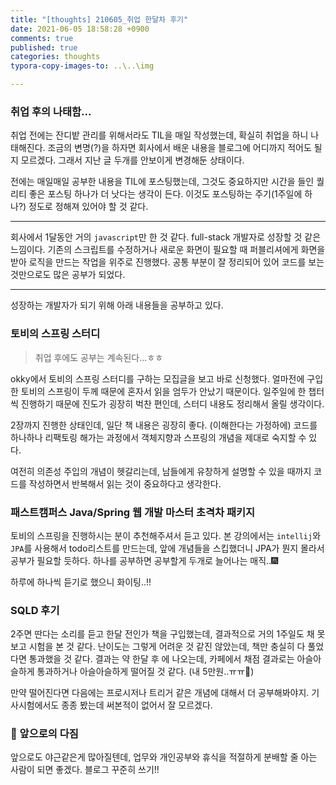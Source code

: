 ```yaml
---
title: "[thoughts] 210605_취업 한달차 후기"
date: 2021-06-05 18:58:28 +0900
comments: true
published: true
categories: thoughts
typora-copy-images-to: ..\..\img

---
```


### 취업 후의 나태함...

취업 전에는 잔디밭 관리를 위해서라도 TIL을 매일 작성했는데, 확실히 취업을 하니 나태해진다. 조금의 변명(?)을 하자면 회사에서 배운 내용을 블로그에 어디까지 적어도 될지 모르겠다. 그래서 지난 글 두개를 안보이게 변경해둔 상태이다.

전에는 매일매일 공부한 내용을 TIL에 포스팅했는데, 그것도 중요하지만 시간을 들인 퀄리티 좋은 포스팅 하나가 더 낫다는 생각이 든다. 이것도 포스팅하는 주기(1주일에 하나?) 정도로 정해져 있어야 할 것 같다.

---

회사에서 1달동안 거의 `javascript`만 한 것 같다. full-stack 개발자로 성장할 것 같은 느낌이다. 기존의 스크립트를 수정하거나 새로운 화면이 필요할 때 퍼블리셔에게 화면을 받아 로직을 만드는 작업을 위주로 진행했다. 공통 부분이 잘 정리되어 있어 코드를 보는 것만으로도 많은 공부가 되었다. 

---

성장하는 개발자가 되기 위해 아래 내용들을 공부하고 있다.



### 토비의 스프링 스터디

> 취업 후에도 공부는 계속된다...ㅎㅎ

okky에서 토비의 스프링 스터디를 구하는 모집글을 보고 바로 신청했다. 얼마전에 구입한 토비의 스프링이 두께 때문에 혼자서 읽을 엄두가 안났기 때문이다. 일주일에 한 챕터씩 진행하기 때문에 진도가 굉장히 벅찬 편인데, 스터디 내용도 정리해서 올릴 생각이다.

2장까지 진행한 상태인데, 일단 책 내용은 굉장히 좋다. (이해한다는 가정하에)
코드를 하나하나 리팩토링 해가는 과정에서 객체지향과 스프링의 개념을 제대로 숙지할 수 있다.

여전히 의존성 주입의 개념이 헷갈리는데, 남들에게 유창하게 설명할 수 있을 때까지 코드를 작성하면서 반복해서 읽는 것이 중요하다고 생각한다.



### 패스트캠퍼스  Java/Spring 웹 개발 마스터 초격차 패키지

토비의 스프링을 진행하시는 분이 추천해주셔서 듣고 있다. 본 강의에서는 `intellij`와 `JPA`를 사용해서 todo리스트를 만드는데, 앞에 개념들을 스킵했더니 JPA가 뭔지 몰라서 공부가 필요할 듯하다. 하나를 공부하면 공부할게 두개로 늘어나는 매직..🎆

하루에 하나씩 듣기로 했으니 화이팅..!!



### SQLD 후기

2주면 딴다는 소리를 듣고 한달 전인가 책을 구입했는데, 결과적으로 거의 1주일도 채 못보고 시험을 본 것 같다. 난이도는 그렇게 어려운 것 같진 않았는데, 책만 충실히 다 풀었다면 통과했을 것 같다. 결과는 약 한달 후 에 나오는데, 카페에서 채점 결과로는 아슬아슬하게 통과하거나 아슬아슬하게 떨어질 것 같다. (내 5만원..ㅠㅠ🤣)

만약 떨어진다면 다음에는 프로시저나 트리거 같은 개념에 대해서 더 공부해봐야지. 기사시험에서도 종종 봤는데 써본적이 없어서 잘 모르겠다.



### 👻 앞으로의 다짐

앞으로도 야근같은게 많아질텐데, 업무와 개인공부와 휴식을 적절하게 분배할 줄 아는 사람이 되면 좋겠다. 블로그 꾸준히 쓰기!!